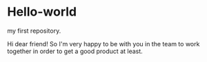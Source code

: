 # Hello-world
my first repository.

Hi dear friend!
So I'm very happy to be with you in the team to work together in order to get a good product at least.
